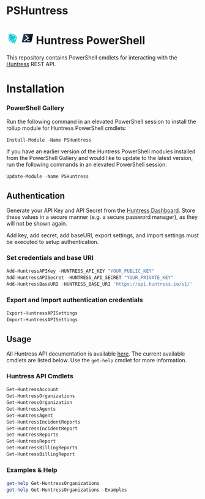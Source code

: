 # PSHuntress

# ![HuntressIcon] ![PowerShellIcon] Huntress PowerShell

This repository contains PowerShell cmdlets for interacting with the [Huntress](https://huntress.com) REST API.


# Installation 

### PowerShell Gallery

Run the following command in an elevated PowerShell session to install the rollup module for Huntress PowerShell cmdlets:

```powershell
Install-Module -Name PSHuntress
```

If you have an earlier version of the Huntress PowerShell modules installed from the PowerShell Gallery and would like to update to the latest version, run the following commands in an elevated PowerShell session:

```powershell
Update-Module -Name PSHuntress
```

## Authentication

Generate your API Key and API Secret from the [Huntress Dashboard](https://huntress.io/account/api_credentials). Store these values in a secure manner (e.g. a secure password manager), as they will not be shown again.

Add key, add secret, add baseURI, export settings, and import settings must be executed to setup authentication.

### Set credentials and base URI
```powershell
Add-HuntressAPIKey -HUNTRESS_API_KEY "YOUR_PUBLIC_KEY"
Add-HuntressAPISecret -HUNTRESS_API_SECRET "YOUR_PRIVATE_KEY"
Add-HuntressBaseURI -HUNTRESS_BASE_URI 'https://api.huntress.io/v1/'
```

### Export and Import authentication credentials
```powershell
Export-HuntressAPISettings
Import-HuntressAPISettings
```

## Usage

All Huntress API documentation is available [here](https://api.huntress.io/docs). The current available cmdlets are listed below. Use the `get-help` cmdlet for more information.

### Huntress API Cmdlets
```powershell
Get-HuntressAccount
Get-HuntressOrganizations
Get-HuntressOrganization
Get-HuntressAgents
Get-HuntressAgent
Get-HuntressIncidentReports
Get-HuntressIncidentReport
Get-HuntressReports
Get-HuntressReport
Get-HuntressBillingReports
Get-HuntressBillingReport
```

### Examples & Help
```powershell
get-help Get-HuntressOrganizations
get-help Get-HuntressOrganizations -Examples
```



<!-- References -->
<!-- Local -->
[GitHubIssues]: https://github.com/joshuabennett-com/PSHuntress/issues

[HuntressIcon]: documentation/images/Huntress-32px.png
[PowershellIcon]: documentation/images/MicrosoftPowerShellCore-32px.png
[AzurePowerShelModules]: documentation/azure-powershell-modules.md
[DeveloperGuide]: documentation/development-docs/azure-powershell-developer-guide.md
